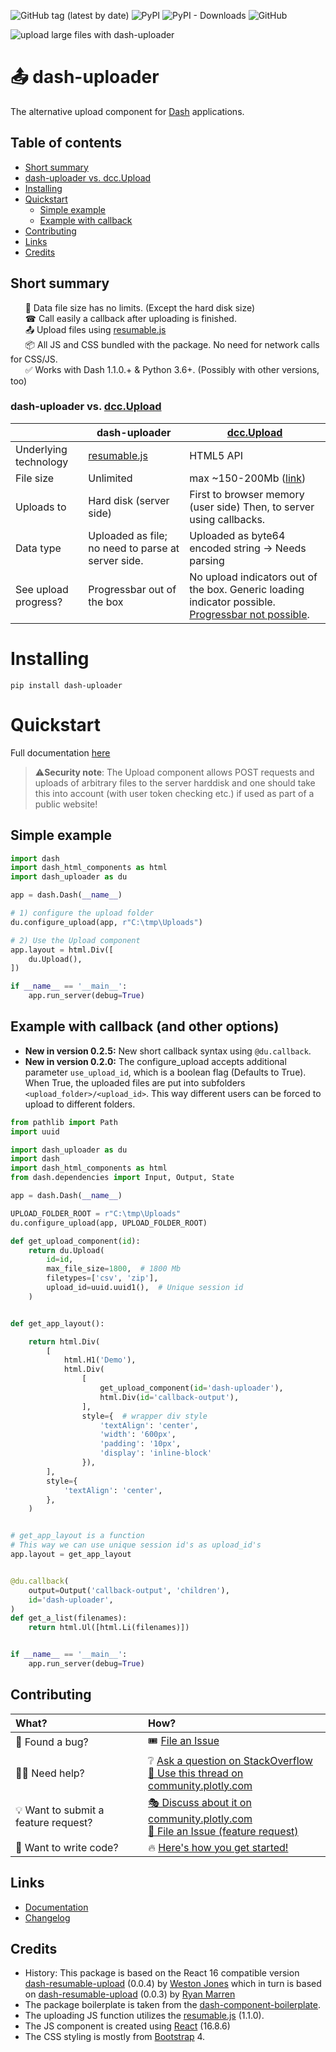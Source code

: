 ![GitHub tag (latest by date)](https://img.shields.io/github/v/tag/np-8/dash-uploader)&nbsp;![PyPI](https://img.shields.io/pypi/v/dash-uploader)&nbsp;![PyPI - Downloads](https://img.shields.io/pypi/dm/dash-uploader)&nbsp;![GitHub](https://img.shields.io/github/license/np-8/dash-uploader)

![upload large files with dash-uploader](docs/upload-demo.gif)

# 📤 dash-uploader

The alternative upload component for [Dash](https://dash.plotly.com/) applications. 


## Table of contents
- [Short summary](#short-summary)
- [dash-uploader vs. dcc.Upload](#dash-uploader-vs-dccupload)
- [Installing](#installing)
- [Quickstart](#quickstart)
  - [Simple example](#simple-example)
  - [Example with callback](#example-with-callback-and-other-options)
- [Contributing](#contributing)
- [Links](#links)
- [Credits](#credits)

## Short summary
&nbsp;&nbsp;&nbsp;&nbsp;&nbsp; 💾 Data file size has no limits. (Except the hard disk size)<bR>
&nbsp;&nbsp;&nbsp;&nbsp;&nbsp; ☎ Call easily a callback after uploading is finished.<br>
&nbsp;&nbsp;&nbsp;&nbsp;&nbsp; 📤 Upload files using [resumable.js](https://github.com/23/resumable.js) <br>
&nbsp;&nbsp;&nbsp;&nbsp;&nbsp; 📦 All JS and CSS bundled with the package. No need for network calls for CSS/JS.<br>
&nbsp;&nbsp;&nbsp;&nbsp;&nbsp; ✅ Works with Dash 1.1.0.+ & Python 3.6+. (Possibly with other versions, too)<br>


### dash-uploader vs. [dcc.Upload](https://dash.plotly.com/dash-core-components/upload)





|                       | dash-uploader                                      | [dcc.Upload](https://dash.plotly.com/dash-core-components/upload)                                                                                                                    |
| --------------------- | -------------------------------------------------- | ------------------------------------------------------------------------------------------------------------------------------------------------------------------------------------ |
| Underlying technology | [resumable.js](http://www.resumablejs.com/)        | HTML5 API                                                                                                                                                                            |
| File size             | Unlimited                                          | max ~150-200Mb ([link](https://community.plotly.com/t/dash-upload-component-decoding-large-files/8033/11))                                                                           |
| Uploads to            | Hard disk (server side)                            | First to browser memory (user side) Then, to server using callbacks.                                                                                                                 |
| Data type             | Uploaded as file; no need to parse at server side. | Uploaded as byte64 encoded string  -> Needs parsing                                                                                                                                  |
| See upload progress?  | Progressbar out of the box                         | No upload indicators out of the box. Generic loading indicator possible. [Progressbar not possible](https://community.plotly.com/t/upload-after-confirmation-and-progress-bar/7172). |

# Installing
```
pip install dash-uploader
```

# Quickstart

Full documentation [here](docs/dash-uploader.md) 
>⚠️**Security note**: The Upload component allows POST requests and uploads of arbitrary files to the server harddisk and one should take this into account (with user token checking etc.) if used as part of a public website! 

## Simple example

```python
import dash
import dash_html_components as html
import dash_uploader as du

app = dash.Dash(__name__)

# 1) configure the upload folder
du.configure_upload(app, r"C:\tmp\Uploads")

# 2) Use the Upload component
app.layout = html.Div([
    du.Upload(),
])

if __name__ == '__main__':
    app.run_server(debug=True)

```

## Example with callback (and other options)
- **New in version 0.2.5:** New short callback syntax using `@du.callback`.
- **New in version 0.2.0:** The configure_upload accepts additional parameter `use_upload_id`, which is a boolean flag (Defaults to True). When True, the uploaded files are put into subfolders `<upload_folder>/<upload_id>`. This way different users can be forced to upload to different folders. 

```python
from pathlib import Path
import uuid

import dash_uploader as du
import dash
import dash_html_components as html
from dash.dependencies import Input, Output, State

app = dash.Dash(__name__)

UPLOAD_FOLDER_ROOT = r"C:\tmp\Uploads"
du.configure_upload(app, UPLOAD_FOLDER_ROOT)

def get_upload_component(id):
    return du.Upload(
        id=id,
        max_file_size=1800,  # 1800 Mb
        filetypes=['csv', 'zip'],
        upload_id=uuid.uuid1(),  # Unique session id
    )


def get_app_layout():

    return html.Div(
        [
            html.H1('Demo'),
            html.Div(
                [
                    get_upload_component(id='dash-uploader'),
                    html.Div(id='callback-output'),
                ],
                style={  # wrapper div style
                    'textAlign': 'center',
                    'width': '600px',
                    'padding': '10px',
                    'display': 'inline-block'
                }),
        ],
        style={
            'textAlign': 'center',
        },
    )


# get_app_layout is a function
# This way we can use unique session id's as upload_id's
app.layout = get_app_layout


@du.callback(
    output=Output('callback-output', 'children'),
    id='dash-uploader',
)
def get_a_list(filenames):
    return html.Ul([html.Li(filenames)])


if __name__ == '__main__':
    app.run_server(debug=True)

```


## Contributing


| What?                                | How?                                                                                                                                                                                                                                         |
| :----------------------------------- | :------------------------------------------------------------------------------------------------------------------------------------------------------------------------------------------------------------------------------------------- |
| 🐞 Found a bug?                       | 🎟 <a href="https://github.com/np-8/dash-uploader/issues">File an Issue</a>                                                                                                                                                                   |
| 🙋‍♂️ Need help?                         | ❔  <a href="https://stackoverflow.com/questions/ask">Ask a question on StackOverflow</a> <br><a href="https://community.plotly.com/t/show-and-tell-dash-uploader-upload-large-files/38451">📧 Use this thread on community.plotly.com</a>     |
| 💡  Want to submit a feature request? | <a href="https://community.plotly.com/t/show-and-tell-dash-uploader-upload-large-files/38451">🎭 Discuss about it on community.plotly.com</a><br><a href="https://github.com/np-8/dash-uploader/issues">🎫 File an Issue (feature request)</a> |
| 🧙  Want to write code?               | 🔥 <a href="./docs/CONTRIBUTING.md">Here's how you get started!</a>                                                                                                                                                                           |

## Links
- [Documentation](docs/dash-uploader.md)
- [Changelog](./docs/CHANGELOG.md)

## Credits
- History: This package is based on the React 16 compatible version [dash-resumable-upload](https://github.com/westonkjones/dash-resumable-upload) (0.0.4) by [Weston Jones](https://github.com/westonkjones/) which in turn is based on [dash-resumable-upload](https://github.com/rmarren1/dash-resumable-upload) (0.0.3) by [Ryan Marren](https://github.com/rmarren1) 
- The package boilerplate is taken from the [dash-component-boilerplate](https://github.com/plotly/dash-component-boilerplate).
- The uploading JS function utilizes the [resumable.js](http://www.resumablejs.com/) (1.1.0).
- The JS component is created using [React](https://github.com/facebook/react) (16.8.6)
- The CSS styling is mostly from [Bootstrap](https://getbootstrap.com/) 4.
